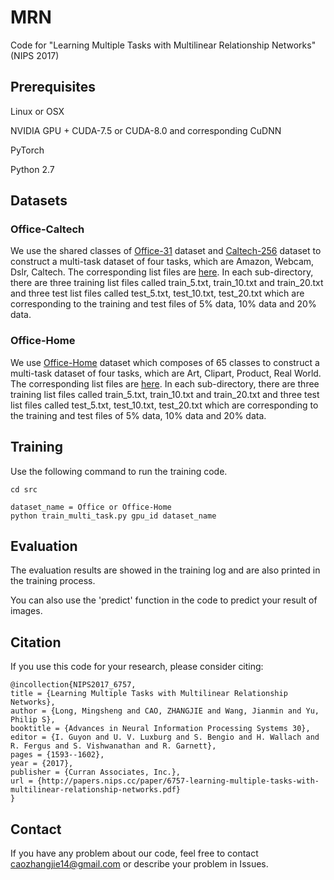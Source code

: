 # MRN
Code for "Learning Multiple Tasks with Multilinear Relationship Networks" (NIPS 2017)

## Prerequisites
Linux or OSX

NVIDIA GPU + CUDA-7.5 or CUDA-8.0 and corresponding CuDNN

PyTorch

Python 2.7

## Datasets
### Office-Caltech
We use the shared classes of [Office-31](https://people.eecs.berkeley.edu/~jhoffman/domainadapt/) dataset and [Caltech-256](http://www.vision.caltech.edu/Image_Datasets/Caltech256/) dataset to construct a multi-task dataset of four tasks, which are Amazon, Webcam, Dslr, Caltech. The corresponding list files are [here](./data/office). In each sub-directory, there are three training list files called train_5.txt, train_10.txt and train_20.txt and three test list files called test_5.txt, test_10.txt, test_20.txt which are corresponding to the training and test files of 5% data, 10% data and 20% data.

### Office-Home
We use [Office-Home](http://hemanthdv.org/OfficeHome-Dataset/) dataset which composes of 65 classes to construct a multi-task dataset of four tasks, which are Art, Clipart, Product, Real World. The corresponding list files are [here](./data/office-home). In each sub-directory, there are three training list files called train_5.txt, train_10.txt and train_20.txt and three test list files called test_5.txt, test_10.txt, test_20.txt which are corresponding to the training and test files of 5% data, 10% data and 20% data.

## Training
Use the following command to run the training code.
```
cd src 

dataset_name = Office or Office-Home
python train_multi_task.py gpu_id dataset_name
```

## Evaluation
The evaluation results are showed in the training log and are also printed in the training process.

You can also use the 'predict' function in the code to predict your result of images.


## Citation
If you use this code for your research, please consider citing:
```
@incollection{NIPS2017_6757,
title = {Learning Multiple Tasks with Multilinear Relationship Networks},
author = {Long, Mingsheng and CAO, ZHANGJIE and Wang, Jianmin and Yu, Philip S},
booktitle = {Advances in Neural Information Processing Systems 30},
editor = {I. Guyon and U. V. Luxburg and S. Bengio and H. Wallach and R. Fergus and S. Vishwanathan and R. Garnett},
pages = {1593--1602},
year = {2017},
publisher = {Curran Associates, Inc.},
url = {http://papers.nips.cc/paper/6757-learning-multiple-tasks-with-multilinear-relationship-networks.pdf}
}
```
## Contact
If you have any problem about our code, feel free to contact caozhangjie14@gmail.com or describe your problem in Issues.
